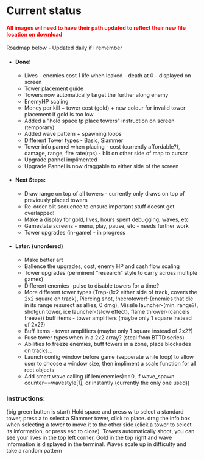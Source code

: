 <html>
<body>
<h1>Current status</h1>
<h4 style="color: #FF0000;">All images wil need to have their path updated to reflect their new file location on download</h4>
<p>Roadmap below - Updated daily if I remember</p>

<ul>
  
<li><h4>Done!</h4></li>
<ul>
  <li>Lives - enemies cost 1 life when leaked - death at 0 - displayed on screen</li>
  <li>Tower placement guide</li>
  <li>Towers now automatically target the further along enemy</li>
  <li>EnemyHP scaling</li>
  <li>Money per kill + tower cost (gold) + new colour for invalid tower placement if gold is too low</li>
  <li>Added a "hold space tp place towers" instruction on screen (temporary)</li>
  <li>Added wave pattern + spawning loops</li>
  <li>Different Tower types - Basic, Slammer</li>
  <li>Tower info pannel when placing - cost (currently affordable?), damage, range, fire rate(rps)  - blit on other side of map to cursor</li>
  <li>Upgrade pannel implimented</li>
  <li>Upgrade Pannel is now draggable to either side of the screen</li>
</ul>

<li><h4>Next Steps:</h4></li>
<ul>
  <li>Draw range on top of all towers - currently only draws on top of previously placed towers</li>
  <li>Re-order blit sequence to ensure important stuff doesnt get overlapped!</li>
  <li>Make a display for gold, lives, hours spent debugging, waves, etc</li>
  <li>Gamestate screens - menu, play, pause, etc - needs further work</li>
  <li>Tower upgrades (in-game) - in progress</li>
</ul>

<li><h4>Later: (unordered)</h4></li>
<ul>
  <li>Make better art</li>
  <li>Ballence the upgrades, cost, enemy HP and cash flow scaling
  <li>Tower upgrades (perminent "research" style to carry across multiple games)</li>
  <li>Different enemies -pulse to disable towers for a time?</li>
  <li>More different tower types  (Trap-(1x2 either side of track, covers the 2x2 square on track), Piercing shot, !necrotower!-(enemies that die in its range resurect as allies, 0 dmg), Missile launcher-(min. range?), shotgun tower, ice launcher-(slow effect), flame thrower-(cancels freeze))
buff items - tower amplifiers (maybe only 1 square instead of 2x2?)</li>
  <li>Buff items - tower amplifiers (maybe only 1 square instead of 2x2?)</li>
  <li>Fuse tower types when in a 2x2 array? (steal from BTTD series)</li>
  <li>Abilities to freeze enemies, buff towers in a zone, place blockades on tracks...</li>
  <li>Launch config window before game (sepperate while loop) to allow user to choose a window size, then impliment a scale function for all rect objects</li>
  <li>Add smart wave calling (if len(enemies)==0, if wave_spawn counter==wavestyle[1], or instantly (currently the only one used))</li>
</ul>
</ul>
<h3>Instructions:</h3>
<p>(big green button is start)
Hold space and press w to select a standard tower, press a to select a Slammer tower, click to place. drag the info box when selecting a tower to move it to the other side (click a tower to select its information, or press esc to close). Towers automatically shoot, you can see your lives in the top left corner, Gold in the top right and wave information is displayed in the terminal. Waves scale up in difficulty and take a random pattern</p>
</body>
</html>

